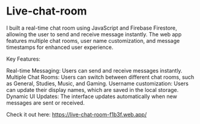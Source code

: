 # Live-chat-room

I built a real-time chat room using JavaScript and Firebase Firestore, allowing the user to send and receive message instantly. The web app features multiple chat rooms, user name customization, and message timestamps for enhanced user experience.

Key Features:

Real-time Messaging: Users can send and receive messages instantly.
Multiple Chat Rooms: Users can switch between different chat rooms, such as General, Studies, Music, and Gaming.
Username customization: Users can update their display names, which are saved in the local storage.
Dynamic UI Updates: The interface updates automatically when new messages are sent or received.

Check it out here: https://live-chat-room-f1b3f.web.app/
